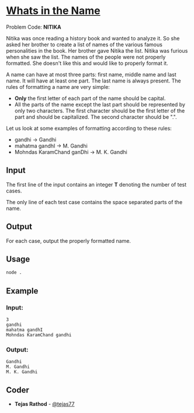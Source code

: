 
# [Whats in the Name](https://www.codechef.com/problems/NITIKA)
Problem Code: **NITIKA**

Nitika was once reading a history book and wanted to analyze it. So she asked her brother to create a list of names of the various famous personalities in the book. Her brother gave Nitika the list. Nitika was furious when she saw the list. The names of the people were not properly formatted. She doesn't like this and would like to properly format it.

A name can have at most three parts: first name, middle name and last name. It will have at least one part. The last name is always present. The rules of formatting a name are very simple:

- **Only** the first letter of each part of the name should be capital.
- All the parts of the name except the last part should be represented by only two characters. The first character should be the first letter of the part and should be capitalized. The second character should be ".".

Let us look at some examples of formatting according to these rules:

- gandhi → Gandhi
- mahatma gandhI → M. Gandhi
- Mohndas KaramChand ganDhi → M. K. Gandhi


## Input

The first line of the input contains an integer **T** denoting the number of test cases.

The only line of each test case contains the space separated parts of the name.

## Output

For each case, output the properly formatted name.

## Usage
```sh
node .
```
## Example
### Input:
```
3
gandhi
mahatma gandhI
Mohndas KaramChand gandhi
```
### Output:
```
Gandhi
M. Gandhi
M. K. Gandhi
```

## Coder

* **Tejas Rathod** - [@tejas77](https://github.com/tejas77)
